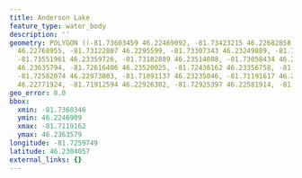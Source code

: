 ```yaml
---
title: Anderson Lake
feature_type: water_body
description: ''
geometry: POLYGON ((-81.73603459 46.22469092, -81.73423215 46.22682858, -81.73453255
  46.22768955, -81.73122807 46.2295599, -81.73307343 46.23249889, -81.73539086 46.23252858,
  -81.73551961 46.23359726, -81.73182889 46.23514088, -81.73058434 46.23463624, -81.72569199
  46.23635794, -81.72616406 46.23520025, -81.72436162 46.23356758, -81.72079964 46.23344884,
  -81.72582074 46.22973803, -81.71891137 46.23235046, -81.71191617 46.23042083, -81.71376153
  46.22771924, -81.71912594 46.22926302, -81.72925397 46.22581914, -81.73603459 46.22469092))
geo_error: 0.0
bbox:
  xmin: -81.7360346
  ymin: 46.2246909
  xmax: -81.7119162
  ymax: 46.2363579
longitude: -81.7259749
latitude: 46.2304057
external_links: {}
---
```

